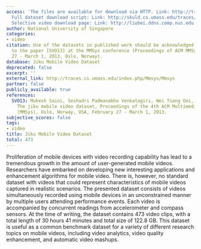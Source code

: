 ```yaml
---
access: 'The files are available for download via HTTP. Link: http://traces.cs.umass.edu/index.php/Mmsys/Mmsys
  Full dataset download script: Link: http://skuld.cs.umass.edu/traces/mmsys/2013/jiku/jiku-downloader.tar.gz
  Selective video download page: Link: http://liubei.ddns.comp.nus.edu.sg/jiku/dataset/download/'
author: National University of Singapore
categories:
- video
citation: Use of the datasets in published work should be acknowledged by a full citation
  to the paper [SVO13] at the MMSys conference (Proceedings of ACM MMSys 13, February
  27 - March 1, 2013, Oslo, Norway).
database: Jiku Mobile Video Dataset
deprecated: false
excerpt: ''
external_link: http://traces.cs.umass.edu/index.php/Mmsys/Mmsys
partner: false
publicly_available: true
references:
  SVO13: Mukesh Saini, Seshadri Padmanabha Venkatagiri, Wei Tsang Ooi, Mun Choon Chan,
    The jiku mobile video dataset, Proceedings of the 4th ACM Multimedia Systems Conferen
    (MMSys), Oslo, Norway, USA, February 27 - March 1, 2013.
subjective_scores: false
tags:
- video
title: Jiku Mobile Video Dataset
total: 473
---
```


Proliferation of mobile devices with video recording capability has lead to a tremendous growth in the amount of user-generated mobile videos. Researchers have embarked on developing new interesting applications and enhancement algorithms for mobile video. There is, however, no standard dataset with videos that could represent characteristics of mobile videos captured in realistic scenarios. The presented dataset consists of videos simultaneously recorded using mobile devices in an unconstrained manner by multiple users attending performance events. Each video is accompanied by concurrent readings from accelerometer and compass sensors. At the time of writing, the dataset contains 473 video clips, with a total length of 30 hours 41 minutes and total size of 122.8 GB. This dataset is useful as a common benchmark dataset for a variety of different research topics on mobile videos, including video analytics, video quality enhancement, and automatic video mashups.